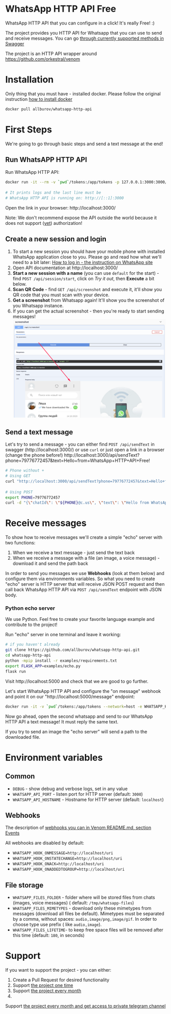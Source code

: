 # WhatsApp HTTP API Free

WhatsApp HTTP API that you can configure in a click! It's really Free! :)

The project provides you HTTP API for Whatsapp that you can use to send and receive messages. You can
go [through currently supported methods in Swagger](https://allburov.github.io/whatsapp-http-api/)

The project is an HTTP API wrapper around https://github.com/orkestral/venom


# Installation

Only thing that you must have - installed docker. Please follow the original
instruction [how to install docker](https://docs.docker.com/get-docker/)

```bash
docker pull allburov/whatsapp-http-api
```

# First Steps

We're going to go through basic steps and send a text message at the end!

## Run WhatsAPP HTTP API

Run WhatsApp HTTP API:

```bash
docker run -it --rm -v `pwd`/tokens:/app/tokens -p 127.0.0.1:3000:3000/tcp --name whatsapp-http-api allburov/whatsapp-http-api

# It prints logs and the last line must be 
# WhatsApp HTTP API is running on: http://[::1]:3000
```

Open the link in your browser: http://localhost:3000/

Note: We don't recommend expose the API outside the world because it does not
support ([yet](https://github.com/allburov/whatsapp-http-api/issues/4)) authorization!

## Create a new session and login

1. To start a new session you should have your mobile phone with installed WhatsApp application close to you. Please go
   and read how what we'll need to a bit
   later: [How to log in - the instruction on WhatsApp site](https://faq.whatsapp.com/381777293328336/?helpref=hc_fnav)
2. Open API documentation at http://localhost:3000/
2. **Start a new session with a name** (you can use `default` for the start)  - find `POST /api/session/start`, click
   on *Try it out*, then **Execute** a bit below.
3. **Scan QR Code** - find `GET /api/screenshot` and execute it, it'll show you QR code that you must scan with your
   device.
4. **Get a screenshot** from Whatsapp again! It'll show you the screenshot of you Whatsapp instance.
5. If you can get the actual screenshot - then you're ready to start sending messages!
   ![](./docs/screenshot.png)

## Send a text message

Let's try to send a message - you can either find `POST /api/sendText`  in swagger (http://localhost:3000/) or
use `curl` or just open a link in a browser (change the phone
before!) http://localhost:3000/api/sendText?phone=79776772457&text=Hello+from+WhatsApp+HTTP+API+Free!

```bash
# Phone without +
# Using GET
curl "http://localhost:3000/api/sendText?phone=79776772457&text=Hello+from+WhatsApp+HTTP+API+Free!"

# Using POST 
export PHONE=79776772457
curl -d "{\"chatId\": \"${PHONE}@c.us\", \"text\": \"Hello from WhatsApp HTTP API Free\" }" -H "Content-Type: application/json" -X POST http://localhost:3000/api/sendText
```

# Receive messages

To show how to receive messages we'll create a simple "echo" server with two functions:

1. When we receive a text message - just send the text back
2. When we receive a message with a file (an image, a voice message) - download it and send the path back

In order to send you messages we use **Webhooks** (look at them below) and configure them via environments variables. So
what you need to
create "echo" server is HTTP server that will receive JSON POST request and then call back WhatsApp HTTP API
via `POST /api/sendText` endpoint with JSON body.

### Python echo server

We use Python. Feel free to create your favorite language example and contribute to the project!

Run "echo" server in one terminal and leave it working:

```bash
# if you haven't already
git clone https://github.com/allburov/whatsapp-http-api.git 
cd whatsapp-http-api
python -mpip install -r examples/requirements.txt
export FLASK_APP=examples/echo.py
flask run
```

Visit http://localhost:5000 and check that we are good to go further.

Let's start WhatsApp HTTP API and configure the "on message" webhook and point it on our "http://localhost:5000/message"
endpoint:

```bash
docker run -it -v `pwd`/tokens:/app/tokens --network=host -e WHATSAPP_HOOK_ONMESSAGE=http://localhost:5000/message allburov/whatsapp-http-api
```

Now go ahead, open the second whatsapp and send to our WhatsApp HTTP API a text message! It must reply the same text.

If you try to send an image the "echo server" will send a path to the downloaded file.

# Environment variables

## Common

- `DEBUG` - show debug and verbose logs, set in any value
- `WHATSAPP_API_PORT` - listen port for HTTP server (default: `3000`)
- `WHATSAPP_API_HOSTNAME` - Hostname for HTTP server (default: `localhost`)

## Webhooks

The description of [webhooks you can in Venom README.md, section Events](https://github.com/orkestral/venom#events)

All webhooks are disabled by default:

- `WHATSAPP_HOOK_ONMESSAGE=http://localhost/uri`
- `WHATSAPP_HOOK_ONSTATECHANGE=http://localhost/uri`
- `WHATSAPP_HOOK_ONACK=http://localhost/uri`
- `WHATSAPP_HOOK_ONADDEDTOGROUP=http://localhost/uri`

## File storage

- `WHATSAPP_FILES_FOLDER` - folder where will be stored files from chats (images, voice messages) (
  default: `/tmp/whatsapp-files`)
- `WHATSAPP_FILES_MIMETYPES` - download only these mimetypes from messages (download all files be default). Mimetypes
  must be separated by a comma, without spaces: `audio,image/png,image/gif`. In order to choose type use prefix (
  like `audio,image`).
- `WHATSAPP_FILES_LIFETIME`- to keep free space files will be removed after this time (default: `180`, in seconds)

# Support

If you want to support the project - you can either:

1. Create a Pull Request for desired functionality
2. Support [the project one time](https://boosty.to/allburov/single-payment/post/e7db2841-5b53-4e5e-bb37-e0fdcbab8d2b)
3. Support [the project every month](https://boosty.to/allburov/purchase/1015878)
4.
Support [the project every month and get access to private telegram channel](https://boosty.to/allburov/purchase/1015879)

